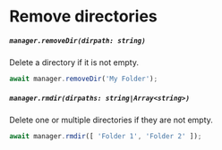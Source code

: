 # Remove directories

##### `manager.removeDir(dirpath: string)`

Delete a directory if it is not empty.

```js
await manager.removeDir('My Folder');
```

##### `manager.rmdir(dirpaths: string|Array<string>)`

Delete one or multiple directories if they are not empty.

```js
await manager.rmdir([ 'Folder 1', 'Folder 2' ]);
```
